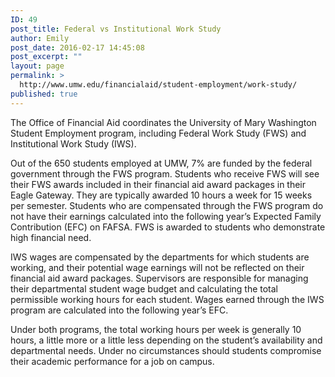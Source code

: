```yaml
---
ID: 49
post_title: Federal vs Institutional Work Study
author: Emily
post_date: 2016-02-17 14:45:08
post_excerpt: ""
layout: page
permalink: >
  http://www.umw.edu/financialaid/student-employment/work-study/
published: true
---
```

The Office of Financial Aid coordinates the University of Mary Washington Student Employment program, including Federal Work Study (FWS) and Institutional Work Study (IWS).

Out of the 650 students employed at UMW, 7% are funded by the federal government through the FWS program. Students who receive FWS will see their FWS awards included in their financial aid award packages in their Eagle Gateway. They are typically awarded 10 hours a week for 15 weeks per semester. Students who are compensated through the FWS program do not have their earnings calculated into the following year’s Expected Family Contribution (EFC) on FAFSA. FWS is awarded to students who demonstrate high financial need.

IWS wages are compensated by the departments for which students are working, and their potential wage earnings will not be reflected on their financial aid award packages. Supervisors are responsible for managing their departmental student wage budget and calculating the total permissible working hours for each student. Wages earned through the IWS program are calculated into the following year’s EFC.

Under both programs, the total working hours per week is generally 10 hours, a little more or a little less depending on the student’s availability and departmental needs. Under no circumstances should students compromise their academic performance for a job on campus.